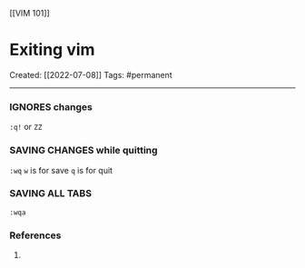 [[VIM 101]]


# Exiting vim
Created:  [[2022-07-08]]
Tags: #permanent 

---
### IGNORES changes 
`:q!`  or `ZZ`


### SAVING CHANGES while quitting
`:wq`
`w` is for save
`q` is for quit


### SAVING ALL TABS
`:wqa`














### References
1. 